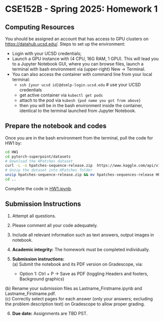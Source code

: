 # CSE152B - Spring 2025: Homework 1
## Computing Resources

You should be assigned an account that has access to GPU clusters on https://datahub.ucsd.edu/. Steps to set up the environment:
- Login with your UCSD credentials;
- Launch a GPU instance with (4 CPU, 16G RAM, 1 GPU). This will lead you to a Jupyter Notebook GUI, where you can browse files, launch a terminal with bash environment via (upper-right) New -> Terminal.
- You can also access the container with command line from your local terminal:
    - `ssh {your ucsd id}@dsmlp-login.ucsd.edu` # use your UCSD credentials
    - get active container via `kubectl get pods`
    - attach to the pod via `kubesh {pod name you got from above}`
    - then you will be in the bash environment inside the container, identical to the terminal launched from Jupyter Notebook.
    
## Prepare the notebook and codes
Once you are in the bash environment from the terminal, pull the code for HW1 by:

```bash
cd HW1
cd pytorch-superpoint/datasets
# Download the HPatches dataset
curl -L -o hpatches-sequence-release.zip  https://www.kaggle.com/api/v1/datasets/download/javidtheimmortal/hpatches-sequence-release
# Unzip the dataset into HPatches folder
unzip hpatches-sequence-release.zip && mv hpatches-sequences-release HPatches
cd ..
```

Complete the code in [HW1.ipynb](HW1.ipynb).

## Submission Instructions
1. Attempt all questions.
2. Please comment all your code adequately.
3. Include all relevant information such as text answers, output images in notebook.
4. **Academic integrity:** The homework must be completed individually.

5. **Submission instructions:**  
 (a) Submit the notebook and its PDF version on Gradescope, via:
     - Option 1: Ctrl + P -> Save as PDF (toggling Headers and footers, Background graphics)
     
 (b) Rename your submission files as Lastname_Firstname.ipynb and Lastname_Firstname.pdf.  
 (c) Correctly select pages for each answer (only your answers; excluding the problem description text) on Gradescope to allow proper grading.

6. **Due date:** Assignments are TBD PST.